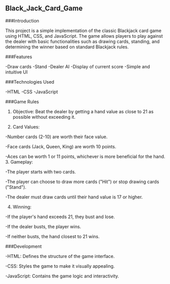 ## Black_Jack_Card_Game

###Introduction

This project is a simple implementation of the classic Blackjack card game using HTML, CSS, and JavaScript. The game allows players to play against the dealer with basic functionalities such as drawing cards, standing, and determining the winner based on standard Blackjack rules.

###Features

-Draw cards
-Stand
-Dealer AI
-Display of current score
-Simple and intuitive UI

###Technologies Used

-HTML
-CSS
-JavaScript

###Game Rules

1. Objective: Beat the dealer by getting a hand value as close to 21 as possible without exceeding it.
   
2. Card Values:
   
-Number cards (2-10) are worth their face value.

-Face cards (Jack, Queen, King) are worth 10 points.

-Aces can be worth 1 or 11 points, whichever is more beneficial for the hand.
3. Gameplay:

-The player starts with two cards.

-The player can choose to draw more cards ("Hit") or stop drawing cards ("Stand").

-The dealer must draw cards until their hand value is 17 or higher.

4. Winning:
   
-If the player's hand exceeds 21, they bust and lose.

-If the dealer busts, the player wins.

-If neither busts, the hand closest to 21 wins.

###Development

-HTML: Defines the structure of the game interface.

-CSS: Styles the game to make it visually appealing.

-JavaScript: Contains the game logic and interactivity.
